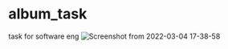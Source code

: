 # album_task
task for software eng
![Screenshot from 2022-03-04 17-38-58](https://user-images.githubusercontent.com/66924041/156793769-d943adb3-af75-4619-9fb4-dd5ab12cbf6c.png)
